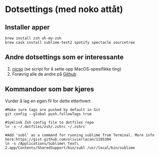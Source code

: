 # Dotsettings (med noko attåt)

## Installer apper
```
brew install zsh oh-my-zsh
brew cask install sublime-text2 spotify spectacle sourcetree
```

## Andre dotsettings som er interessante
1. [nicsp](https://github.com/nicksp/dotfiles/blob/master/osx/set-defaults.sh) (se script for å sette opp MacOS-spesifikke ting)
1. Forøvrig alle de andre på [Github](https://dotfiles.github.io/)

## Kommandoer som bør kjøres 
Vurder å lag en egen fil for dette etterhvert

```
#Make sure tags are pushed by default in Git
git config --global push.followTags true

#Symlink Zsh config file to dotfiles repo
ln -s ~/.dotfiles/zsh/.zshrc ~/.zshrc`

#Add 'subl' as a command for running sublime from Terminal. More info here:https://gist.github.com/olivierlacan/1195304
ln -s /Applications/Sublime\ Text\ 2.app/Contents/SharedSupport/bin/subl /usr/local/bin/sublime
```
